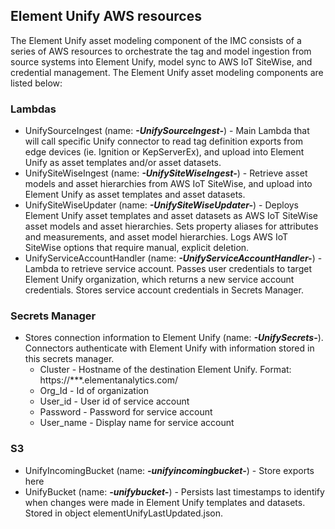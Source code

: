 ## Element Unify AWS resources

The Element Unify asset modeling component of the IMC consists of a series of AWS resources to orchestrate the tag and model ingestion from source systems into Element Unify, model sync to AWS IoT SiteWise, and credential management. The Element Unify asset modeling components are listed below:

### Lambdas
- UnifySourceIngest (name: ***-UnifySourceIngest-***) - Main Lambda that will call specific Unify connector to read tag definition exports from edge devices (ie. Ignition or KepServerEx), and upload into Element Unify as asset templates and/or asset datasets.
- UnifySiteWiseIngest (name: ***-UnifySiteWiseIngest-***) -  Retrieve asset models and asset hierarchies from AWS IoT SiteWise, and upload into Element Unify as asset templates and asset datasets.
- UnifySiteWiseUpdater (name: ***-UnifySiteWiseUpdater-***) - Deploys Element Unify asset templates and asset datasets as AWS IoT SiteWise asset models and asset hierarchies. Sets property aliases for attributes and measurements, and asset model hierarchies. Logs AWS IoT SiteWise options that require manual, explicit deletion.
- UnifyServiceAccountHandler (name: ***-UnifyServiceAccountHandler-***) - Lambda to retrieve service account. Passes user credentials to target Element Unify organization, which returns a new service account credentials. Stores service account credentials in Secrets Manager.
### Secrets Manager
- Stores connection information to Element Unify (name: ***-UnifySecrets-***). Connectors authenticate with Element Unify with information stored in this secrets manager.
  -  Cluster - Hostname of the destination Element Unify. Format: https://***.elementanalytics.com/
  - Org_Id - Id of organization
  - User_id - User id of service account
  - Password - Password for service account
  - User_name - Display name for service account
### S3
  - UnifyIncomingBucket  (name: ***-unifyincomingbucket-***) - Store exports here
  - UnifyBucket (name: ***-unifybucket-***) - Persists last timestamps to identify when changes were made in Element Unify templates and datasets. Stored in object elementUnifyLastUpdated.json.
